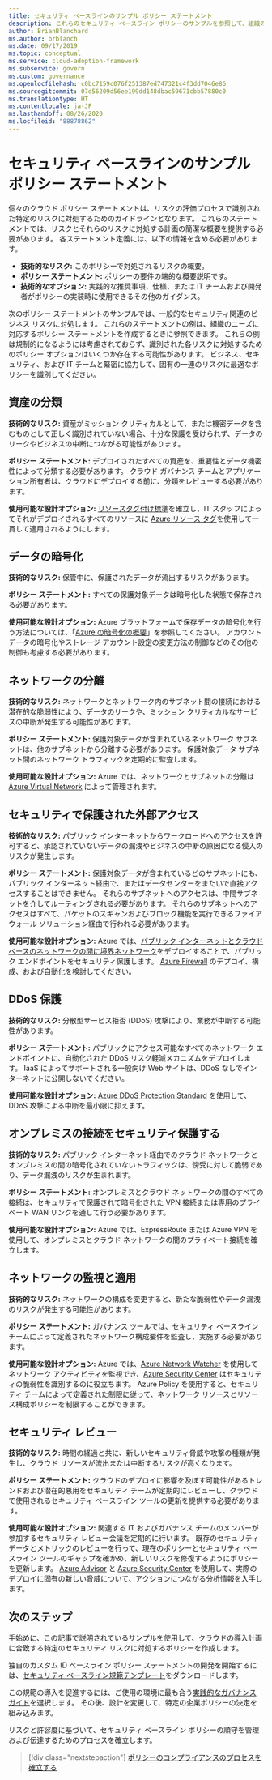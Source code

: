 ```yaml
---
title: セキュリティ ベースラインのサンプル ポリシー ステートメント
description: これらのセキュリティ ベースライン ポリシーのサンプルを参照して、組織のニーズに対応したポリシー ステートメントのドラフトを作成します。
author: BrianBlanchard
ms.author: brblanch
ms.date: 09/17/2019
ms.topic: conceptual
ms.service: cloud-adoption-framework
ms.subservice: govern
ms.custom: governance
ms.openlocfilehash: c0bc7159c076f251387ed747321c4f3dd7046e86
ms.sourcegitcommit: 07d56209d56ee199dd148dbac59671cbb57880c0
ms.translationtype: HT
ms.contentlocale: ja-JP
ms.lasthandoff: 08/26/2020
ms.locfileid: "88878862"
---
```

# <a name="security-baseline-sample-policy-statements"></a>セキュリティ ベースラインのサンプル ポリシー ステートメント

個々のクラウド ポリシー ステートメントは、リスクの評価プロセスで識別された特定のリスクに対処するためのガイドラインとなります。 これらのステートメントでは、リスクとそれらのリスクに対処する計画の簡潔な概要を提供する必要があります。 各ステートメント定義には、以下の情報を含める必要があります。

- **技術的なリスク:** このポリシーで対処されるリスクの概要。
- **ポリシー ステートメント:** ポリシーの要件の端的な概要説明です。
- **技術的なオプション:** 実践的な推奨事項、仕様、または IT チームおよび開発者がポリシーの実装時に使用できるその他のガイダンス。

次のポリシー ステートメントのサンプルでは、一般的なセキュリティ関連のビジネス リスクに対処します。 これらのステートメントの例は、組織のニーズに対応するポリシー ステートメントを作成するときに参照できます。 これらの例は規制的になるようには考慮されておらず、識別された各リスクに対処するためのポリシー オプションはいくつか存在する可能性があります。 ビジネス、セキュリティ、および IT チームと緊密に協力して、固有の一連のリスクに最適なポリシーを識別してください。

## <a name="asset-classification"></a>資産の分類

**技術的なリスク:** 資産がミッション クリティカルとして、または機密データを含むものとして正しく識別されていない場合、十分な保護を受けられず、データのリークやビジネスの中断につながる可能性があります。

**ポリシー ステートメント:** デプロイされたすべての資産を、重要性とデータ機密性によって分類する必要があります。 クラウド ガバナンス チームとアプリケーション所有者は、クラウドにデプロイする前に、分類をレビューする必要があります。

**使用可能な設計オプション:** [リソースタグ付け標準](../../decision-guides/resource-tagging/index.md)を確立し、IT スタッフによってそれがデプロイされるすべてのリソースに [Azure リソース タグ](/azure/azure-resource-manager/management/tag-resources)を使用して一貫して適用されるようにします。

## <a name="data-encryption"></a>データの暗号化

**技術的なリスク:** 保管中に、保護されたデータが流出するリスクがあります。

**ポリシー ステートメント:** すべての保護対象データは暗号化した状態で保存される必要があります。

**使用可能な設計オプション:** Azure プラットフォームで保存データの暗号化を行う方法については、「[Azure の暗号化の概要](/azure/security/fundamentals/encryption-overview)」を参照してください。 アカウント データの暗号化やストレージ アカウント設定の変更方法の制御などのその他の制御も考慮する必要があります。

## <a name="network-isolation"></a>ネットワークの分離

**技術的なリスク:** ネットワークとネットワーク内のサブネット間の接続における潜在的な脆弱性により、データのリークや、ミッション クリティカルなサービスの中断が発生する可能性があります。

**ポリシー ステートメント:** 保護対象データが含まれているネットワーク サブネットは、他のサブネットから分離する必要があります。 保護対象データ サブネット間のネットワーク トラフィックを定期的に監査します。

**使用可能な設計オプション:** Azure では、ネットワークとサブネットの分離は [Azure Virtual Network](/azure/virtual-network/virtual-networks-overview) によって管理されます。

## <a name="secure-external-access"></a>セキュリティで保護された外部アクセス

**技術的なリスク:** パブリック インターネットからワークロードへのアクセスを許可すると、承認されていないデータの漏洩やビジネスの中断の原因になる侵入のリスクが発生します。

**ポリシー ステートメント:** 保護対象データが含まれているどのサブネットにも、パブリック インターネット経由で、またはデータセンターをまたいで直接アクセスすることはできません。 それらのサブネットへのアクセスは、中間サブネットを介してルーティングされる必要があります。 それらのサブネットへのアクセスはすべて、パケットのスキャンおよびブロック機能を実行できるファイアウォール ソリューション経由で行われる必要があります。

**使用可能な設計オプション:** Azure では、[パブリック インターネットとクラウドベースのネットワークの間に境界ネットワーク](/azure/architecture/reference-architectures/dmz/secure-vnet-dmz?toc=/azure/cloud-adoption-framework/toc.json&bc=/azure/cloud-adoption-framework/_bread/toc.json)をデプロイすることで、パブリック エンドポイントをセキュリティ保護します。 [Azure Firewall](/azure/firewall/overview) のデプロイ、構成、および自動化を検討してください。

## <a name="ddos-protection"></a>DDoS 保護

**技術的なリスク:** 分散型サービス拒否 (DDoS) 攻撃により、業務が中断する可能性があります。

**ポリシー ステートメント:** パブリックにアクセス可能なすべてのネットワーク エンドポイントに、自動化された DDoS リスク軽減メカニズムをデプロイします。 IaaS によってサポートされる一般向け Web サイトは、DDoS なしでインターネットに公開しないでください。

**使用可能な設計オプション:** [Azure DDoS Protection Standard](/azure/virtual-network/ddos-protection-overview) を使用して、DDoS 攻撃による中断を最小限に抑えます。

## <a name="secure-on-premises-connectivity"></a>オンプレミスの接続をセキュリティ保護する

**技術的なリスク:** パブリック インターネット経由でのクラウド ネットワークとオンプレミスの間の暗号化されていないトラフィックは、傍受に対して脆弱であり、データ漏洩のリスクが生まれます。

**ポリシー ステートメント:** オンプレミスとクラウド ネットワークの間のすべての接続は、セキュリティで保護されて暗号化された VPN 接続または専用のプライベート WAN リンクを通して行う必要があります。

**使用可能な設計オプション:** Azure では、ExpressRoute または Azure VPN を使用して、オンプレミスとクラウド ネットワークの間のプライベート接続を確立します。

## <a name="network-monitoring-and-enforcement"></a>ネットワークの監視と適用

**技術的なリスク:** ネットワークの構成を変更すると、新たな脆弱性やデータ漏洩のリスクが発生する可能性があります。

**ポリシー ステートメント:** ガバナンス ツールでは、セキュリティ ベースライン チームによって定義されたネットワーク構成要件を監査し、実施する必要があります。

**使用可能な設計オプション:** Azure では、[Azure Network Watcher](/azure/network-watcher/network-watcher-monitoring-overview) を使用してネットワーク アクティビティを監視でき、[Azure Security Center](/azure/security-center/security-center-network-recommendations) はセキュリティの脆弱性を識別するのに役立ちます。 Azure Policy を使用すると、セキュリティ チームによって定義された制限に従って、ネットワーク リソースとリソース構成ポリシーを制限することができます。

## <a name="security-review"></a>セキュリティ レビュー

**技術的なリスク:** 時間の経過と共に、新しいセキュリティ脅威や攻撃の種類が発生し、クラウド リソースが流出または中断するリスクが高くなります。

**ポリシー ステートメント:** クラウドのデプロイに影響を及ぼす可能性があるトレンドおよび潜在的悪用をセキュリティ チームが定期的にレビューし、クラウドで使用されるセキュリティ ベースライン ツールの更新を提供する必要があります。

**使用可能な設計オプション:** 関連する IT およびガバナンス チームのメンバーが参加するセキュリティ レビュー会議を定期的に行います。 既存のセキュリティ データとメトリックのレビューを行って、現在のポリシーとセキュリティ ベースライン ツールのギャップを確かめ、新しいリスクを修復するようにポリシーを更新します。 [Azure Advisor](/azure/advisor/advisor-overview) と [Azure Security Center](/azure/security-center/security-center-intro) を使用して、実際のデプロイに固有の新しい脅威について、アクションにつながる分析情報を入手します。

## <a name="next-steps"></a>次のステップ

手始めに、この記事で説明されているサンプルを使用して、クラウドの導入計画に合致する特定のセキュリティ リスクに対処するポリシーを作成します。

独自のカスタム ID ベースライン ポリシー ステートメントの開発を開始するには、[セキュリティ ベースライン規範テンプレート](./template.md)をダウンロードします。

この規範の導入を促進するには、ご使用の環境に最も合う[実践的なガバナンス ガイド](../guides/index.md)を選択します。 その後、設計を変更して、特定の企業ポリシーの決定を組み込みます。

リスクと許容度に基づいて、セキュリティ ベースライン ポリシーの順守を管理および伝達するためのプロセスを確立します。

> [!div class="nextstepaction"]
> [ポリシーのコンプライアンスのプロセスを確立する](./compliance-processes.md)
